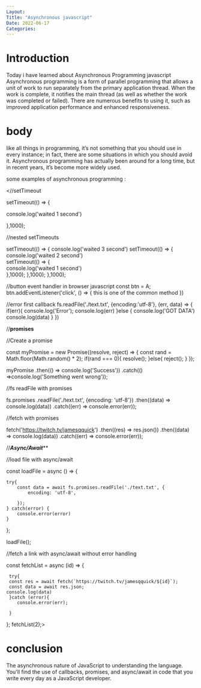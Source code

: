 ```yaml
---
Layout:
Title: "Asynchronous javascript"
Date: 2022-06-17
Categories:
---
```


# Introduction

Today i have learned about Asynchronous Programming javascript
Asynchronous programming is a form of parallel programming that allows a unit of work to run separately from the primary application thread. When the work is complete, it notifies the main thread (as well as whether the work was completed or failed). There are numerous benefits to using it, such as improved application performance and enhanced responsiveness.
# body

 like all things in programming, it’s not something that you should use in every instance; in fact, there are some situations in which you should avoid it. Asynchronous programming has actually been around for a long time, but in recent years, it’s become more widely used. 

 some examples of asynchronous programming :

 <//setTimeout

 setTimeout(() => {

 console.log('waited 1 second')
 
 },1000); 

//nested setTimeouts

 setTimeout(() => { 
     console.log('waited 3 second') 
     setTimeout(() => {     
     console.log('waited 2 second')    
     setTimeout(() => {         
     console.log('waited 1 second')    
    },1000); 
  },1000);
 },1000);
 
//button event handler in browser javascript
const btn = A;
btn.addEventListener('click', () => {
     this is one of the common method
 })



//error first callback
fs.readFile('./text.txt', {encoding:'utf-8'}, (err, data) => {
if(err){
    console.log('Error');
    console.log(err)
}else {
    console.log('GOT DATA')
    console.log(data)
}
})

//**************promises************** 

//Create a promise

const myPromise = new Promise((resolve, reject)  => {
     const rand = Math.floor(Math.random() * 2);
     if(rand === 0){
        resolve();
     }else{
        reject();
     }
});

myPromise
 .then(() => console.log('Success'))
.catch(() =>console.log('Something went wrong'));

//fs readFile with promises

fs.promises
    .readFile('./text.txt', {encoding: 'utf-8'})
    .then((data) => console.log(data))
    .catch((err) => console.error(err));

//fetch with promises

fetch('https://twitch.tv/jamesqquick')
 .then((res) => res.json())
 .then((data) => console.log(data))
 .catch((err) => console.error(err));

 //***************Async/Await*****************

 //load file with async/await

 const loadFile = async () => {

    try{
        const data = await fs.promises.readFile('./text.txt', {
            encoding: 'utf-8',

        });
    } catch(error) {
        console.error(error)
    }


 };

 loadFile();

 //fetch a link with async/await without error handling

 const fetchList = async (id) => {
     
     try{
     const res = await fetch(`https://twitch.tv/jamesqquick/${id}`);
     const data = await res.json; 
    console.log(data)
     }catch (error){
        console.error(err);

     }
 };
 fetchList(2);>

# conclusion
The asynchronous nature of JavaScript to understanding the language. You'll find the use of callbacks, promises, and async/await in code that you write every day as a JavaScript developer.